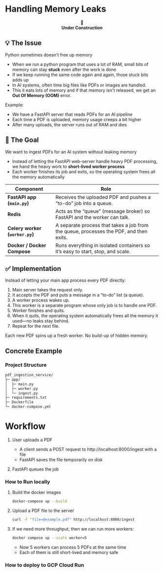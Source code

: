 # Handling Memory Leaks

<p align="center">
  🚧 <br />
  <b>Under Construction</b>
</p>

## 💡 The Issue

Python sometimes doesn't free up memory

- When we run a python program that uses a lot of RAM, small bits of memory can stay **stuck** even after the work is done
- If we keep running the same code again and again, those stuck bits adds up
- In AI systems, often time big files like PDFs or images are handled.
- This it eats lots of memory and if that memory isn't released, we get an **Out Of Memory (OOM)** error.

Example:

- We have a FastAPI server that reads PDFs for an AI pipeline
- Each time a PDF is uploaded, memory usage creeps a bit higher
- After many uploads, the server runs out of RAM and dies

## 🧠 The Goal

We want to ingest PDFs for an AI system without leaking memory

- Instead of letting the FastAPI web-server handle heavy PDF processing, we hand the heavy work to **short-lived worker process**
- Each worker finishes its job and exits, so the operating system frees all the memory automatically

| Component                       | Role                                                                                   |
| ------------------------------- | -------------------------------------------------------------------------------------- |
| **FastAPI app (`main.py`)**     | Receives the uploaded PDF and pushes a “to-do” job into a queue.                       |
| **Redis**                       | Acts as the “queue” (message broker) so FastAPI and the worker can talk.               |
| **Celery worker (`worker.py`)** | A separate process that takes a job from the queue, processes the PDF, and then exits. |
| **Docker / Docker Compose**     | Runs everything in isolated containers so it’s easy to start, stop, and scale.         |


## ✅ Implementation

Instead of letting your main app process every PDF directly:

1. Main server takes the request only.
2. It accepts the PDF and puts a message in a “to-do” list (a queue).
3. A worker process wakes up.
4. This worker is a separate program whose only job is to handle one PDF.
5. Worker finishes and quits.
6. When it quits, the operating system automatically frees all the memory it used—no leaks stay behind.
7. Repeat for the next file.

Each new PDF spins up a fresh worker. No build-up of hidden memory.

## Concrete Example

### Project Structure

```markdown
pdf_ingestion_service/
├─ app/
│  ├─ main.py
│  ├─ worker.py
│  └─ ingest.py
├─ requirements.txt
├─ Dockerfile
└─ docker-compose.yml
```

# Workflow

1. User uploads a PDF

    - A client sends a POST request to http://localhost:8000/ingest with a file
    - FastAPI saves the file temporarily on disk

2. FastAPI queues the job


### How to Run locally

1. Build the docker images

    ```bash
    docker-compose up --build
    ```

2. Upload a PDF file to the server

    ```bash
    curl -F "file=@example.pdf" http://localhost:8000/ingest
    ```
3. If we need more throughput, then we can run more workers:

    ```bash
    docker compose up --scale worker=5
    ```

    - Now 5 workers can process 5 PDFs at the same time
    - Each of them is still short-lived and memory safe

### How to deploy to GCP Cloud Run
